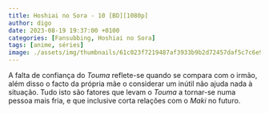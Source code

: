 ```yaml
---
title: Hoshiai no Sora - 10 [BD][1080p]
author: digo
date: 2023-08-19 19:37:00 +0100
categories: [Fansubbing, Hoshiai no Sora] 
tags: [anime, séries]
image: ./assets/img/thumbnails/61c023f7219487af3933b9b2d72457daf5c7c6e9.jpeg
---
```


A falta de confiança do *Touma* reflete-se quando se compara com o irmão, além disso o facto da própria mãe o considerar um inútil não ajuda nada à situação. Tudo isto são fatores que levam o *Touma* a tornar-se numa pessoa mais fria, e que inclusive corta relações com o *Maki* no futuro.